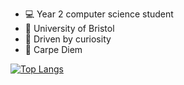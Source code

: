 - :computer: Year 2 computer science student
- :school: University of Bristol
- :information_desk_person: Driven by curiosity
- :musical_keyboard: Carpe Diem

<!--[![wuhjie's github stats](https://github-readme-stats.vercel.app/api?username=wuhjie&count_private=true&show_icons=true&include_all_commits=true)](https://github.com/anuraghazra/github-readme-stats)-->

[![Top Langs](https://github-readme-stats.vercel.app/api/top-langs/?username=wuhjie&layout=compact&langs_count=7&card_width=445&theme=dark)](https://github.com/anuraghazra/github-readme-stats)

<!--[![wuhjie's wakatime stats](https://github-readme-stats.vercel.app/api/wakatime?username=wuhjie)](https://github.com/anuraghazra/github-readme-stats)-->

<!--[![trophy](https://github-profile-trophy.vercel.app/?username=wuhjie)](https://github.com/ryo-ma/github-profile-trophy)-->
